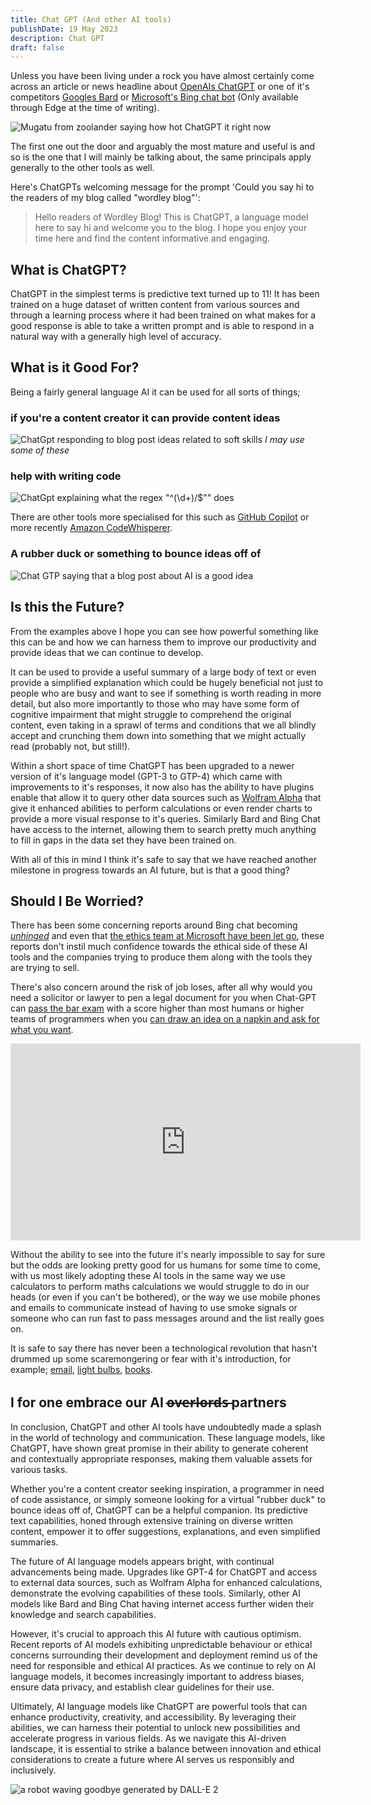 ```yaml
---
title: Chat GPT (And other AI tools)
publishDate: 19 May 2023
description: Chat GPT
draft: false
---
```


Unless you have been living under a rock you have almost certainly come across an article or news headline about [OpenAIs ChatGPT](https://chat.openai.com/chat) or one of it's competitors [Googles Bard](https://bard.google.com/) or [Microsoft's Bing chat bot](https://www.bing.com/) (Only available through Edge at the time of writing).

![Mugatu from zoolander saying how hot ChatGPT it right now](/assets/blog/chat-gpt-hot-right-now.png)

The first one out the door and arguably the most mature and useful is  and so is the one that I will mainly be talking about, the same principals apply generally to the other tools as well.

Here's ChatGPTs welcoming message for the prompt 'Could you say hi to the readers of my blog called "wordley blog"':
> Hello readers of Wordley Blog! This is ChatGPT, a language model here to say hi and welcome you to the blog. I hope you enjoy your time here and find the content informative and engaging.

## What is ChatGPT?

ChatGPT in the simplest terms is predictive text turned up to 11! It has been trained on a huge dataset of written content from various sources and through a learning process where it had been trained on what makes for a good response is able to take a written prompt and is able to respond in a natural way with a generally high level of accuracy.

## What is it Good For?

Being a fairly general language AI it can be used for all sorts of things;

### if you're a content creator it can provide content ideas

![ChatGpt responding to blog post ideas related to soft skills](/assets/blog/content-ideas.png) *I may use some of these*

### help with writing code

![ChatGpt explaining what the regex "^(\d+)[\/](\d+)$"" does](/assets/blog/regex-help.png)

There are other tools more specialised for this such as [GitHub Copilot](https://github.com/features/copilot/) or more recently [Amazon CodeWhisperer](https://aws.amazon.com/codewhisperer/).

### A rubber duck or something to bounce ideas off of

![Chat GTP saying that a blog post about AI is a good idea](/assets/blog/rubber-duck.png)

## Is this the Future?

From the examples above I hope you can see how powerful something like this can be and how we can harness them to improve our productivity and provide ideas that we can continue to develop.

It can be used to provide a useful summary of a large body of text or even provide a simplified explanation which could be hugely beneficial not just to people who are busy and want to see if something is worth reading in more detail, but also more importantly to those who may have some form of cognitive impairment that might struggle to comprehend the original content, even taking in a sprawl of terms and conditions that we all blindly accept and crunching them down into something that we might actually read (probably not, but still!).

Within a short space of time ChatGPT has been upgraded to a newer version of it's language model (GPT-3 to GTP-4) which came with improvements to it's responses, it now also has the ability to have plugins enable that allow it to query other data sources such as [Wolfram Alpha](https://www.wolframalpha.com/) that give it enhanced abilities to perform calculations or even render charts to provide a more visual response to it's queries. Similarly Bard and Bing Chat have access to the internet, allowing them to search pretty much anything to fill in gaps in the data set they have been trained on.

With all of this in mind I think it's safe to say that we have reached another milestone in progress towards an AI future, but is that a good thing?

## Should I Be Worried?

There has been some concerning reports around Bing chat becoming [*unhinged*](https://www.theverge.com/2023/2/15/23599072/microsoft-ai-bing-personality-conversations-spy-employees-webcams) and even that [the ethics team at Microsoft have been let go](https://techcrunch.com/2023/03/13/microsoft-lays-off-an-ethical-ai-team-as-it-doubles-down-on-openai/), these reports don't instil much confidence towards the ethical side of these AI tools and the companies trying to produce them along with the tools they are trying to sell.

There's also concern around the risk of job loses, after all why would you need a solicitor or lawyer to pen a legal document for you when Chat-GPT can [pass the bar exam](https://www.abajournal.com/web/article/latest-version-of-chatgpt-aces-the-bar-exam-with-score-in-90th-percentile) with a score higher than most humans or higher teams of programmers when you [can draw an idea on a napkin and ask for what you want](https://www.youtube.com/live/outcGtbnMuQ?feature=share&t=971).

<iframe width="560" height="315" src="https://www.youtube.com/embed/outcGtbnMuQ?start=973"  title="YouTube video player" frameborder="0" allow="accelerometer; autoplay; clipboard-write; encrypted-media; gyroscope; picture-in-picture" allowfullscreen></iframe>

Without the ability to see into the future it's nearly impossible to say for sure but the odds are looking pretty good for us humans for some time to come, with us most likely adopting these AI tools in the same way we use calculators to perform maths calculations we would struggle to do in our heads (or even if you can't be bothered), or the way we use mobile phones and emails to communicate instead of having to use smoke signals or someone who can run fast to pass messages around and the list really goes on.

It is safe to say there has never been a technological revolution that hasn't drummed up some scaremongering or fear with it's introduction, for example; [email](https://edition.cnn.com/2005/WORLD/europe/04/22/text.iq/), [light bulbs](https://web.archive.org/web/20220701045959/https://sloanreview.mit.edu/article/learning-from-automation-anxiety-of-the-past/), [books](https://www.gutenberg.org/files/1636/1636-h/1636-h.htm#2H_4_0002).

## I for one embrace our AI o̶v̶e̶r̶l̶o̶r̶d̶s̶ partners

In conclusion, ChatGPT and other AI tools have undoubtedly made a splash in the world of technology and communication. These language models, like ChatGPT, have shown great promise in their ability to generate coherent and contextually appropriate responses, making them valuable assets for various tasks.

Whether you're a content creator seeking inspiration, a programmer in need of code assistance, or simply someone looking for a virtual "rubber duck" to bounce ideas off of, ChatGPT can be a helpful companion. Its predictive text capabilities, honed through extensive training on diverse written content, empower it to offer suggestions, explanations, and even simplified summaries.

The future of AI language models appears bright, with continual advancements being made. Upgrades like GPT-4 for ChatGPT and access to external data sources, such as Wolfram Alpha for enhanced calculations, demonstrate the evolving capabilities of these tools. Similarly, other AI models like Bard and Bing Chat having internet access further widen their knowledge and search capabilities.

However, it's crucial to approach this AI future with cautious optimism. Recent reports of AI models exhibiting unpredictable behaviour or ethical concerns surrounding their development and deployment remind us of the need for responsible and ethical AI practices. As we continue to rely on AI language models, it becomes increasingly important to address biases, ensure data privacy, and establish clear guidelines for their use.

Ultimately, AI language models like ChatGPT are powerful tools that can enhance productivity, creativity, and accessibility. By leveraging their abilities, we can harness their potential to unlock new possibilities and accelerate progress in various fields. As we navigate this AI-driven landscape, it is essential to strike a balance between innovation and ethical considerations to create a future where AI serves us responsibly and inclusively.

![a robot waving goodbye generated by DALL-E 2](/assets/blog/a-robot-waving-goodbye.png)
